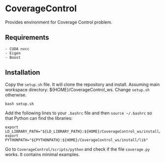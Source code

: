 # CoverageControl
Provides environment for Coverage Control problem.

## Requirements
    - CUDA nvcc
    - Eigen
    - Boost

## Installation

Copy the `setup.sh` file. It will clone the repository and install. 
Assuming main workspace directory: ${HOME}/CoverageControl_ws. Change `setup.sh` otherwise.

```
bash setup.sh
```
Add the following lines to your `.bashrc` file and then `source ~/.bashrc` so that Python can find the libraries:
```
export LD_LIBRARY_PATH="${LD_LIBRARY_PATH}:${HOME}/CoverageControl_ws/install/lib"
export PYTHONPATH="${PYTHONPATH}:${HOME}/CoverageControl_ws/install/lib"
```

Go to `CoverageControl/scripts/python` and check if the file `coverage.py` works. It contains minimal examples.
